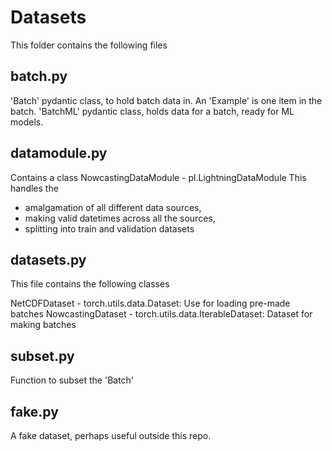 # Datasets

This folder contains the following files

## batch.py

'Batch' pydantic class, to hold batch data in. An 'Example' is one item in the batch.
'BatchML' pydantic class, holds data for a batch, ready for ML models.

## datamodule.py

Contains a class NowcastingDataModule - pl.LightningDataModule
This handles the
 - amalgamation of all different data sources,
 - making valid datetimes across all the sources,
 - splitting into train and validation datasets


## datasets.py

This file contains the following classes

NetCDFDataset - torch.utils.data.Dataset: Use for loading pre-made batches
NowcastingDataset - torch.utils.data.IterableDataset: Dataset for making batches


## subset.py

Function to subset the 'Batch'

## fake.py

A fake dataset, perhaps useful outside this repo.
